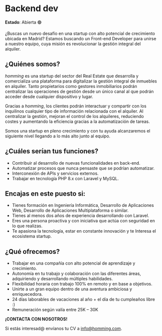 # Backend dev

**Estado**: Abierta 🟢

¿Buscas un nuevo desafío en una startup con alto potencial de crecimiento ubicada en
Madrid? Estamos buscando un Front-end Developer para unirse a nuestro equipo, cuya
misión es revolucionar la gestión integral del alquiler.

## ¿Quiénes somos?

_homming_ es una startup del sector del Real Estate que desarrolla y comercializa una
plataforma para digitalizar la gestión integral de inmuebles en alquiler. Tanto propietarios
como gestores inmobiliarios podrán centralizar las operaciones de gestión desde un único
canal al que podrán acceder desde cualquier dispositivo y lugar.

Gracias a _homming_, los clientes podrán interactuar y compartir con los inquilinos cualquier
tipo de información relacionada con el alquiler. Al centralizar la gestión, mejoran el control
de los alquileres, reduciendo costes y aumentando la eficiencia gracias a la automatización
de tareas.

Somos una startup en pleno crecimiento y con tu ayuda alcanzaremos el siguiente nivel
llegando a lo más alto junto al equipo.

## ¿Cuáles serían tus funciones?

 - Contribuir al desarrollo de nuevas funcionalidades en back-end.
 - Automatizar procesos que nunca pensaste que se podrían automatizar.
 - Interconexión de APIs y servicios externos.
 - Trabajar en tecnología PHP 8.x con Laravel y MySQL.

## Encajas en este puesto si:

 - Tienes formación en Ingeniería Informática, Desarrollo de Aplicaciones Web,
Desarrollo de Aplicaciones Multiplataforma o similar.
 - Tienes al menos dos años de experiencia desarrollando con Laravel.
 - Eres una persona proactiva y con iniciativa que actúa con seguridad en lo que
realizas.
 - Te apasiona la tecnología, estar en constante innovación y te Interesa el ecosistema
startup.

## ¿Qué ofrecemos?

 - Trabajar en una compañía con alto potencial de aprendizaje y crecimiento.
 - Autonomía en tu trabajo y colaboración con las diferentes áreas, adquiriendo y
desarrollando múltiples habilidades.
 - Flexibilidad horaria con trabajo 100% en remoto y en base a objetivos.
 - Unirte a un gran equipo dentro de una aventura ambiciosa y enriquecedora.
 - 24 días laborables de vacaciones al año + el día de tu cumpleaños libre :)
 - Remuneración según valía entre 25K – 30K

**¡CONTACTA CON NOSOTROS!**

Si estás interesad@ envíanos tu CV a [info@homming.com](mailto:info@homming.com).